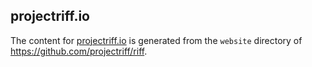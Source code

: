 ## projectriff.io

The content for [projectriff.io](https://projectriff.io) is generated from the `website` directory of https://github.com/projectriff/riff.